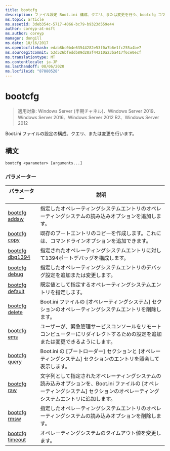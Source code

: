 ```yaml
---
title: bootcfg
description: ファイル設定 Boot.ini 構成、クエリ、または変更を行う、bootcfg コマンドのリファレンス記事です。
ms.topic: article
ms.assetid: 3deb354c-5717-4066-bc79-b9323d559e44
author: coreyp-at-msft
ms.author: coreyp
manager: dongill
ms.date: 10/16/2017
ms.openlocfilehash: edab8bc0b4e63544282e53f0a7b6e1fc255a4be7
ms.sourcegitcommit: 53d526bfeddb89d28af44210a23ba417f6ce0ecf
ms.translationtype: MT
ms.contentlocale: ja-JP
ms.lasthandoff: 08/06/2020
ms.locfileid: "87880528"
---
```

# <a name="bootcfg"></a>bootcfg

> 適用対象: Windows Server (半期チャネル)、Windows Server 2019、Windows Server 2016、Windows Server 2012 R2、Windows Server 2012

Boot.ini ファイルの設定の構成、クエリ、または変更を行います。

## <a name="syntax"></a>構文

```
bootcfg <parameter> [arguments...]
```

### <a name="parameters"></a>パラメーター

| パラメーター | 説明 |
| --------- | ----------- |
| [bootcfg addsw](bootcfg-addsw.md) | 指定したオペレーティングシステムエントリのオペレーティングシステムの読み込みオプションを追加します。 |
| [bootcfg copy](bootcfg-copy.md) | 既存のブートエントリのコピーを作成します。これには、コマンドラインオプションを追加できます。 |
| [bootcfg dbg1394](bootcfg-dbg1394.md) | 指定されたオペレーティングシステムエントリに対して1394ポートデバッグを構成します。 |
| [bootcfg debug](bootcfg-debug.md) | 指定したオペレーティングシステムエントリのデバッグ設定を追加または変更します。 |
| [bootcfg default](bootcfg-default.md) | 既定値として指定するオペレーティングシステムエントリを指定します。 |
| [bootcfg delete](bootcfg-delete.md) | Boot.ini ファイルの [オペレーティングシステム] セクションのオペレーティングシステムエントリを削除します。 |
| [bootcfg ems](bootcfg-ems.md) | ユーザーが、緊急管理サービスコンソールをリモートコンピューターにリダイレクトするための設定を追加または変更できるようにします。 |
| [bootcfg query](bootcfg-query.md) | Boot.ini の [ブートローダー] セクションと [オペレーティングシステム] セクションのエントリを照会して表示します。 |
| [bootcfg raw](bootcfg-raw.md) | 文字列として指定されたオペレーティングシステムの読み込みオプションを、Boot.ini ファイルの [オペレーティングシステム] セクションのオペレーティングシステムエントリに追加します。 |
| [bootcfg rmsw](bootcfg-rmsw.md) | 指定したオペレーティングシステムエントリのオペレーティングシステムの読み込みオプションを削除します。 |
| [bootcfg timeout](bootcfg-timeout.md) | オペレーティングシステムのタイムアウト値を変更します。 |
